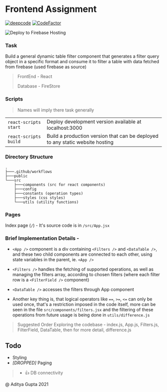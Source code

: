 # Frontend Assignment

[![deepcode](https://www.deepcode.ai/api/gh/badge?key=eyJhbGciOiJIUzI1NiIsInR5cCI6IkpXVCJ9.eyJwbGF0Zm9ybTEiOiJnaCIsIm93bmVyMSI6ImFkaS1nMTUiLCJyZXBvMSI6IkZyQXN0IiwiaW5jbHVkZUxpbnQiOmZhbHNlLCJhdXRob3JJZCI6MjIzMzksImlhdCI6MTYwOTY3OTQwM30.uZGXnylkl1b-PQGaRLI-djjRTbQpvVsSTQpalRQs5dM)](https://www.deepcode.ai/app/gh/adi-g15/FrAst/_/dashboard?utm_content=gh%2Fadi-g15%2FFrAst)
[![CodeFactor](https://www.codefactor.io/repository/github/adi-g15/frast/badge?s=013d0d30ebb266d8517171a3eb3434f38bb31b3a)](https://www.codefactor.io/repository/github/adi-g15/frast)

![Deploy to Firebase Hosting](https://github.com/adi-g15/FrAst/workflows/Deploy%20to%20Firebase%20Hosting%20on%20merge/badge.svg)

### Task

Build a general dynamic table filter component that generates a filter query
object in a specific format and consume it to filter a table with data fetched from firebase (used firebase as source)

> FrontEnd - React
>
> Database - FireStore

### Scripts

> Names will imply there task generally

<table>
    <tbody>
        <tr>
            <td><code>react-scripts start</code></td>
            <td>Deploy development version available at localhost:3000</td>
        </tr>
        <tr>
            <td><code>react-scripts build</code></td>
            <td>Build a production version that can be deployed to any static website hosting</td>
        </tr>
    </tbody>
</table>

### Directory Structure

```
.
├───.github/workflows
├───public
└───src
    ├───components (src for react components)
    ├───config
    ├───constants (operation types)
    ├───styles (css styles)
    └───utils (utility functions)
```

### Pages
Index page (`/`) - It's source code is in `/src/App.jsx`

### Brief Implementation Details -
* `<App />` component is a div containing `<Filters />` and `<DataTable />`, and these two child components are connected to each other, using state variables in the parent, ie. `<App />`

* `<Filters />` handles the fetching of supported operations, as well as managing the filters array, according to chosen filters (where each filter row is a `<FilterField />` component)
* `<DataTable />` accesses the filters through App component

* Another key thing is, that logical operators like `==`, `>=`, `<=` can only be used once, that's a restriction imposed in the code itself, more can be seen in the file `src/components/filters.jsx` and the filtering of these operations from future usage is being done in `utils/difference.js`

 > Suggested Order Exploring the codebase - index.js, App.js, Filters.js, FilterField, DataTable, then for more detail, difference.js

## Todo
  * Styling
  * _\[DROPPED\]_ Paging
> * 👍 DB connectivity

@ Aditya Gupta 2021
